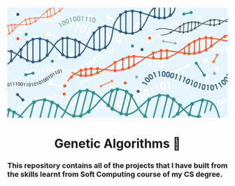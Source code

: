 ![](./assets/Genetic-Algorithm.jpg)

<h1 align="center">
    Genetic Algorithms 🧬
</h1>

<h3>This repository contains all of the projects that I have built from the skills learnt from Soft Computing course of my CS degree.</h3>
